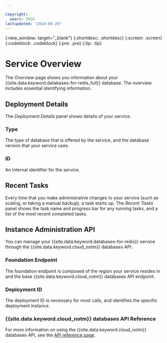 ```yaml
---

Copyright:
  years: 2018
lastupdated: "2018-08-20"
---
```


{:new_window: target="_blank"}
{:shortdesc: .shortdesc}
{:screen: .screen}
{:codeblock: .codeblock}
{:pre: .pre}
{:tip: .tip}

# Service Overview

The _Overview_ page shows you information about your {{site.data.keyword.databases-for-redis_full}} database. The overview includes essential identifying information.

## Deployment Details

The _Deployment Details_ panel shows details of your service.

### Type

The type of database that is offered by the service, and the database version that your service uses.

### ID

An internal identifier for the service.

## Recent Tasks

Every time that you make administrative changes to your service (such as scaling, or taking a manual backup), a task starts up. The _Recent Tasks_ panel shows the task name and progress bar for any running tasks, and a list of the most recent completed tasks.

## Instance Administration API

You can manage your {{site.data.keyword.databases-for-redis}} service through the {{site.data.keyword.cloud_notm}} databases API.

### Foundation Endpoint

The foundation endpoint is composed of the region your service resides in and the base {{site.data.keyword.cloud_notm}} databases API endpoint. 

### Deployment ID

The deployment ID is necessary for most calls, and identifies the specific deployment instance.

### {{site.data.keyword.cloud_notm}} databases API Reference

For more information on using the {{site.data.keyword.cloud_notm}} databases API, see the [API reference page](https://pages.github.ibm.com/compose/apidocs/).